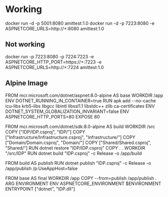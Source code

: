 
# Working
docker run -d -p 5001:8080 amittest:1.0
docker run -d -p 7223:8080 -e ASPNETCORE_URLS=http://+:8080 amittest:1.0

## Not working

docker run -p 7223:8080 -p 7224:7223 -e ASPNETCORE_HTTP_PORT=https://+:7223 -e ASPNETCORE_URLS=http://+:7224 amittest:1.0



## Alpine Image

FROM mcr.microsoft.com/dotnet/aspnet:8.0-alpine AS base
WORKDIR /app
ENV DOTNET_RUNNING_IN_CONTAINER=true
RUN apk add --no-cache icu-libs krb5-libs libgcc libintl libssl1.1 libstdc++ zlib ca-certificates 
ENV DOTNET_SYSTEM_GLOBALIZATION_INVARIANT=false
ENV ASPNETCORE_HTTP_PORTS=80
EXPOSE 80

FROM mcr.microsoft.com/dotnet/sdk:8.0-alpine AS build
WORKDIR /src
COPY ["IDP/IDP.csproj", "IDP/"]
COPY ["Infrastructure/Infrastructure.csproj", "Infrastructure/"]
COPY ["Domain/Domain.csproj", "Domain/"]
COPY ["Shared/Shared.csproj", "Shared/"]
RUN dotnet restore "IDP/IDP.csproj"
COPY . .
WORKDIR "/src/IDP"
RUN dotnet build "IDP.csproj" -c Release -o /app/build

FROM build AS publish
RUN dotnet publish "IDP.csproj" -c Release -o /app/publish /p:UseAppHost=false

FROM base AS final
WORKDIR /app
COPY --from=publish /app/publish .
ARG ENVIRONMENT
ENV ASPNETCORE_ENVIRONMENT $ENVIRONMENT
ENTRYPOINT ["dotnet", "IDP.dll"]